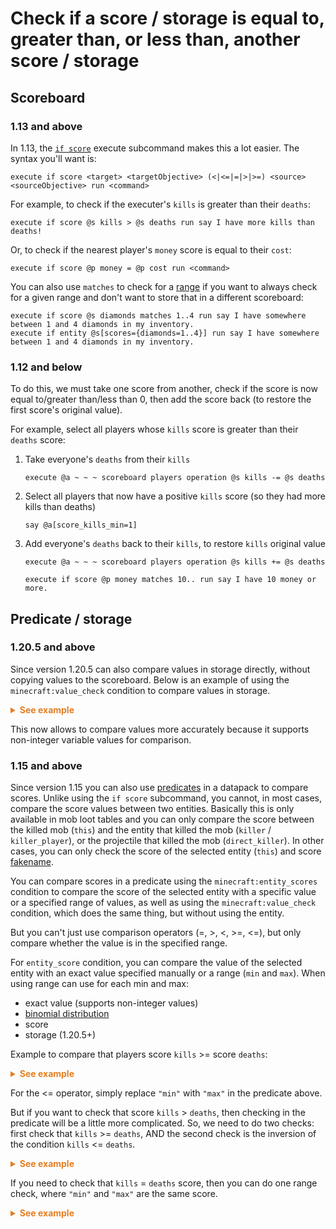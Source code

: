 # Check if a score / storage is equal to, greater than, or less than, another score / storage

## Scoreboard

### 1.13 and above

In 1.13, the [`if score`](https://minecraft.wiki/w/Commands/execute#(if%7Cunless)_score) execute subcommand makes this a lot easier. The syntax you'll want is:

    execute if score <target> <targetObjective> (<|<=|=|>|>=) <source> <sourceObjective> run <command>

For example, to check if the executer's `kills` is greater than their `deaths`:

    execute if score @s kills > @s deaths run say I have more kills than deaths!

Or, to check if the nearest player's `money` score is equal to their `cost`:

    execute if score @p money = @p cost run <command>

You can also use `matches` to check for a [range](/wiki/questions/range) if you want to always check for a given range and don't want to store that in a different scoreboard:

    execute if score @s diamonds matches 1..4 run say I have somewhere between 1 and 4 diamonds in my inventory.
    execute if entity @s[scores={diamonds=1..4}] run say I have somewhere between 1 and 4 diamonds in my inventory.


### 1.12 and below

To do this, we must take one score from another, check if the score is now equal to/greater than/less than 0, then add the score back (to restore the first score's original value).

For example, select all players whose `kills` score is greater than their `deaths` score:

1. Take everyone's `deaths` from their `kills`

       execute @a ~ ~ ~ scoreboard players operation @s kills -= @s deaths

2. Select all players that now have a positive `kills` score (so they had more kills than deaths)

       say @a[score_kills_min=1]

3. Add everyone's `deaths` back to their `kills`, to restore `kills` original value

       execute @a ~ ~ ~ scoreboard players operation @s kills += @s deaths

       execute if score @p money matches 10.. run say I have 10 money or more.

## Predicate / storage

### 1.20.5 and above

Since version 1.20.5 can also compare values in storage directly, without copying values to the scoreboard. Below is an example of using the `minecraft:value_check` condition to compare values in storage.

<details>
  <summary style="color: #e67e22; font-weight: bold;">See example</summary>

```json
# Example storage
data merge storage example:data {value:7.5f,min:0,max:10}

# predicate example:storage_compire
{
  "condition": "minecraft:value_check",
  "value": {
    "type": "minecraft:storage",
    "storage": "example:data",
    "path": "value"
  },
  "range": {
    "min": {
      "type": "minecraft:storage",
      "storage": "example:data",
      "path": "min"
    },
    "max": {
      "type": "minecraft:storage",
      "storage": "example:data",
      "path": "max"
    }
  }
}
```

</details>

This now allows to compare values more accurately because it supports non-integer variable values for comparison.

### 1.15 and above

Since version 1.15 you can also use [predicates](https://minecraft.wiki/w/Predicate) in a datapack to compare scores. Unlike using the `if score` subcommand, you cannot, in most cases, compare the score values between two entities. Basically this is only available in mob loot tables and you can only compare the score between the killed mob (`this`) and the entity that killed the mob (`killer` / `killer_player`), or the projectile that killed the mob (`direct_killer`). In other cases, you can only check the score of the selected entity (`this`) and score [fakename](/wiki/questions/fakeplayer).

You can compare scores in a predicate using the `minecraft:entity_scores` condition to compare the score of the selected entity with a specific value or a specified range of values, as well as using the `minecraft:value_check` condition, which does the same thing, but without using the entity.

But you can't just use comparison operators (=, >, <, >=, <=), but only compare whether the value is in the specified range.

For `entity_score` condition, you can compare the value of the selected entity with an exact value specified manually or a range (`min` and `max`). When using range can use for each min and max:

- exact value (supports non-integer values)
- [binomial distribution](https://en.wikipedia.org/wiki/Binomial_distribution)
- score
- storage (1.20.5+)

Example to compare that players score `kills` >= score `deaths`:

<details>
  <summary style="color: #e67e22; font-weight: bold;">See example</summary>

```json
# execute if score @s kills >= @s deaths
{
  "condition": "minecraft:entity_scores",
  "entity": "this",
   "scores": {
     "kills": {
      "min": {
        "type": "minecraft:score",
        "target": "this",
        "score": "deaths"
      }
    }
  }
}
```
</details>

For the <= operator, simply replace `"min"` with `"max"` in the predicate above.

But if you want to check that score `kills` > `deaths`, then checking in the predicate will be a little more complicated. So, we need to do two checks: first check that `kills` >= `deaths`, AND the second check is the inversion of the condition `kills` <= `deaths`.

<details>
  <summary style="color: #e67e22; font-weight: bold;">See example</summary>

```json
# execute if score @s kills > @s deaths
[
  {
    "condition": "minecraft:entity_scores",
    "entity": "this",
    "scores": {
      "kills": {
        "min": {
          "type": "minecraft:score",
          "target": "this",
          "score": "deaths"
        }
      }
    }
  },
  {
    "condition": "minecraft:inverted",
    "term": {
      "condition": "minecraft:entity_scores",
      "entity": "this",
      "scores": {
        "kills": {
          "max": {
            "type": "minecraft:score",
            "target": "this",
            "score": "deaths"
          }
        }
      }
    }
  }
]
```

</details>

If you need to check that `kills` = `deaths` score, then you can do one range check, where `"min"` and `"max"` are the same score.

<details>
  <summary style="color: #e67e22; font-weight: bold;">See example</summary>

```json
# execute if score @s kills = @s deaths
{
  "condition": "minecraft:entity_scores",
  "entity": "this",
  "scores": {
    "kills": {
      "min": {
        "type": "minecraft:score",
        "target": "this",
        "score": "deaths"
      },
      "max": {
        "type": "minecraft:score",
        "target": "this",
        "score": "deaths"
      }
    }
  }
}
```